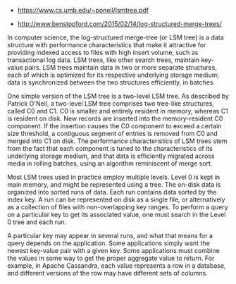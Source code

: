 * https://www.cs.umb.edu/~poneil/lsmtree.pdf

* http://www.benstopford.com/2015/02/14/log-structured-merge-trees/



In computer science, the log-structured merge-tree (or LSM tree) is a data structure with performance characteristics that make it attractive for providing indexed access to files with high insert volume, such as transactional log data. LSM trees, like other search trees, maintain key-value pairs. LSM trees maintain data in two or more separate structures, each of which is optimized for its respective underlying storage medium; data is synchronized between the two structures efficiently, in batches.

One simple version of the LSM tree is a two-level LSM tree. As described by Patrick O'Neil, a two-level LSM tree comprises two tree-like structures, called C0 and C1. C0 is smaller and entirely resident in memory, whereas C1 is resident on disk. New records are inserted into the memory-resident C0 component. If the insertion causes the C0 component to exceed a certain size threshold, a contiguous segment of entries is removed from C0 and merged into C1 on disk. The performance characteristics of LSM trees stem from the fact that each component is tuned to the characteristics of its underlying storage medium, and that data is efficiently migrated across media in rolling batches, using an algorithm reminiscent of merge sort.

Most LSM trees used in practice employ multiple levels. Level 0 is kept in main memory, and might be represented using a tree. The on-disk data is organized into sorted runs of data. Each run contains data sorted by the index key. A run can be represented on disk as a single file, or alternatively as a collection of files with non-overlapping key ranges. To perform a query on a particular key to get its associated value, one must search in the Level 0 tree and each run.

A particular key may appear in several runs, and what that means for a query depends on the application. Some applications simply want the newest key-value pair with a given key. Some applications must combine the values in some way to get the proper aggregate value to return. For example, in Apache Cassandra, each value represents a row in a database, and different versions of the row may have different sets of columns.


